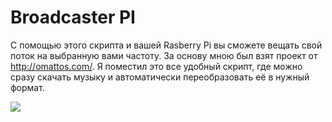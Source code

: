 
# Broadcaster PI

С помощью этого скрипта и вашей Rasberry Pi вы сможете вещать свой поток на выбранную вами частоту.  За основу мною был взят проект от http://omattos.com/. Я поместил это все удобный скрипт, где можно сразу скачать музыку и автоматически переобразовать её в нужный формат.


![](https://imgur.com/IQEj45j)

